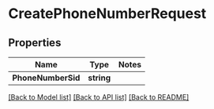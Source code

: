 # CreatePhoneNumberRequest

## Properties
Name | Type | Notes
------------ | ------------- | -------------
**PhoneNumberSid** | **string** | 

[[Back to Model list]](../README.md#documentation-for-models) [[Back to API list]](../README.md#documentation-for-api-endpoints) [[Back to README]](../README.md)


